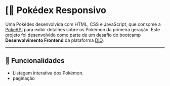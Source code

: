 # [📘 Pokédex Responsivo

Uma Pokédex desenvolvida com HTML, CSS e JavaScript, que consome a [PokeAPI](https://pokeapi.co/) para exibir detalhes sobre os Pokémon da primeira geração. Este projeto foi desenvolvido como parte de um desafio do bootcamp **Desenvolvimento Frontend** da plataforma [DIO](https://www.dio.me/).

---

## 🚀 Funcionalidades

- Listagem interativa dos Pokémon.
- paginação
  
